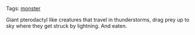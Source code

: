 Tags: [monster](Monsters)

Giant pterodactyl like creatures that travel in thunderstorms, drag prey up to sky where they get struck by lightning. And eaten.
